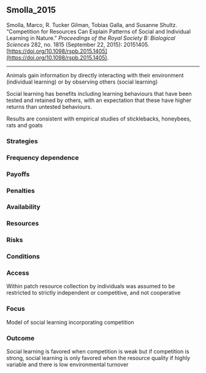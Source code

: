 ## Smolla_2015

Smolla, Marco, R. Tucker Gilman, Tobias Galla, and Susanne Shultz. “Competition for Resources Can Explain Patterns of Social and Individual Learning in Nature.” _Proceedings of the Royal Society B: Biological Sciences_ 282, no. 1815 (September 22, 2015): 20151405. [https://doi.org/10.1098/rspb.2015.1405](https://doi.org/10.1098/rspb.2015.1405).

---

Animals gain information by directly interacting with their environment (individual learning) or by observing others (social learning)

Social learning has benefits including learning behaviours that have been tested and retained by others, with an expectation that these have higher returns than untested behaviours. 

Results are consistent with empirical studies of sticklebacks, honeybees, rats and goats



### Strategies

### Frequency dependence

### Payoffs

### Penalties

### Availability

### Resources

### Risks

### Conditions

### Access
Within patch resource collection by individuals was assumed to be restricted to strictly independent or competitive, and not cooperative

### Focus
Model of social learning incorporating competition 

### Outcome
Social learning is favored when competition is weak but if competition is strong, social learning is only favored when the resource quality if highly variable and there is low environmental turnover

